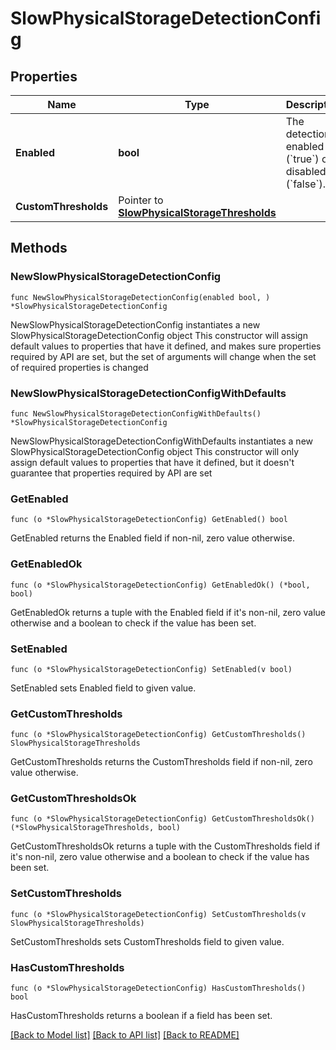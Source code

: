 # SlowPhysicalStorageDetectionConfig

## Properties

Name | Type | Description | Notes
------------ | ------------- | ------------- | -------------
**Enabled** | **bool** | The detection is enabled (&#x60;true&#x60;) or disabled (&#x60;false&#x60;). | 
**CustomThresholds** | Pointer to [**SlowPhysicalStorageThresholds**](SlowPhysicalStorageThresholds.md) |  | [optional] 

## Methods

### NewSlowPhysicalStorageDetectionConfig

`func NewSlowPhysicalStorageDetectionConfig(enabled bool, ) *SlowPhysicalStorageDetectionConfig`

NewSlowPhysicalStorageDetectionConfig instantiates a new SlowPhysicalStorageDetectionConfig object
This constructor will assign default values to properties that have it defined,
and makes sure properties required by API are set, but the set of arguments
will change when the set of required properties is changed

### NewSlowPhysicalStorageDetectionConfigWithDefaults

`func NewSlowPhysicalStorageDetectionConfigWithDefaults() *SlowPhysicalStorageDetectionConfig`

NewSlowPhysicalStorageDetectionConfigWithDefaults instantiates a new SlowPhysicalStorageDetectionConfig object
This constructor will only assign default values to properties that have it defined,
but it doesn't guarantee that properties required by API are set

### GetEnabled

`func (o *SlowPhysicalStorageDetectionConfig) GetEnabled() bool`

GetEnabled returns the Enabled field if non-nil, zero value otherwise.

### GetEnabledOk

`func (o *SlowPhysicalStorageDetectionConfig) GetEnabledOk() (*bool, bool)`

GetEnabledOk returns a tuple with the Enabled field if it's non-nil, zero value otherwise
and a boolean to check if the value has been set.

### SetEnabled

`func (o *SlowPhysicalStorageDetectionConfig) SetEnabled(v bool)`

SetEnabled sets Enabled field to given value.


### GetCustomThresholds

`func (o *SlowPhysicalStorageDetectionConfig) GetCustomThresholds() SlowPhysicalStorageThresholds`

GetCustomThresholds returns the CustomThresholds field if non-nil, zero value otherwise.

### GetCustomThresholdsOk

`func (o *SlowPhysicalStorageDetectionConfig) GetCustomThresholdsOk() (*SlowPhysicalStorageThresholds, bool)`

GetCustomThresholdsOk returns a tuple with the CustomThresholds field if it's non-nil, zero value otherwise
and a boolean to check if the value has been set.

### SetCustomThresholds

`func (o *SlowPhysicalStorageDetectionConfig) SetCustomThresholds(v SlowPhysicalStorageThresholds)`

SetCustomThresholds sets CustomThresholds field to given value.

### HasCustomThresholds

`func (o *SlowPhysicalStorageDetectionConfig) HasCustomThresholds() bool`

HasCustomThresholds returns a boolean if a field has been set.


[[Back to Model list]](../README.md#documentation-for-models) [[Back to API list]](../README.md#documentation-for-api-endpoints) [[Back to README]](../README.md)


